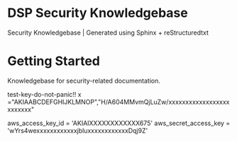 # DSP Security Knowledgebase 

Security Knowledgebase | Generated using Sphinx + reStructuredtxt

# Getting Started 

Knowledgebase for security-related documentation.

test-key-do-not-panic!!
x ="AKIAABCDEFGHIJKLMNOP","H/A604MMvmQjLuZw/xxxxxxxxxxxxxxxxxxxxxxxxx"


aws_access_key_id = 'AKIAIXXXXXXXXXXXX675'
aws_secret_access_key = 'wYrs4wexxxxxxxxxxxxjbluxxxxxxxxxxxxDqj9Z'
